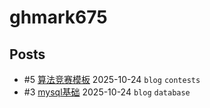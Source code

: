 # ghmark675
## Posts
- #5 [算法竞赛模板](articles/5.md) 2025-10-24 `blog` `contests`
- #3 [mysql基础](articles/3.md) 2025-10-24 `blog` `database`
